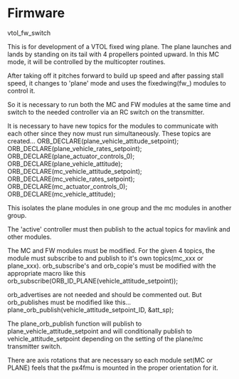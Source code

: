 Firmware
========

vtol_fw_switch

This is for development of a VTOL fixed wing plane. The plane launches and
lands by standing on its tail with 4 propellers pointed upward. In
this MC mode, it will be controlled by the multicopter routines.

After taking off it pitches forward to build up speed and after passing stall speed,
it changes to 'plane' mode and uses the fixedwing(fw_) modules to control it.

So it is necessary to run both the MC and FW modules at the same time and switch to
the needed controller via an RC switch on the transmitter.

It is necessary to have new topics for the modules to communicate with each other since
they now must run simultaneously. These topics are created...
ORB_DECLARE(plane_vehicle_attitude_setpoint);
ORB_DECLARE(plane_vehicle_rates_setpoint);
ORB_DECLARE(plane_actuator_controls_0);
ORB_DECLARE(plane_vehicle_attitude);
ORB_DECLARE(mc_vehicle_attitude_setpoint);
ORB_DECLARE(mc_vehicle_rates_setpoint);
ORB_DECLARE(mc_actuator_controls_0);
ORB_DECLARE(mc_vehicle_attitude);

This isolates the plane modules in one group and the mc modules in another group.

The 'active' controller must then publish to the actual topics for mavlink and other modules. 

The MC and FW modules must be modified. For the given 4 topics, the module must subscribe to and publish to it's 
own topics(mc_xxx or plane_xxx). orb_subscribe's and orb_copie's must be modified with the appropriate macro like this
orb_subscribe(ORB_ID_PLANE(vehicle_attitude_setpoint));

orb_advertises are not needed and should be commented out. But orb_publishes must be modified like this...
plane_orb_publish(vehicle_attitude_setpoint_ID, &att_sp);

The plane_orb_publish function will publish to plane_vehicle_attitude_setpoint and will conditionally publish to 
vehicle_attitude_setpoint depending on the setting of the plane/mc transmitter switch.

There are axis rotations that are necessary so each module set(MC or PLANE) feels that the px4fmu is mounted 
in the proper orientation for it. 


